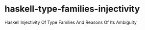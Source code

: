 # haskell-type-families-injectivity
Haskell Injectivity Of Type Families And Reasons Of Its Ambiguity
